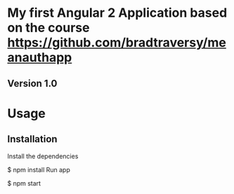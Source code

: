 My first Angular 2 Application based on the course https://github.com/bradtraversy/meanauthapp
==============
Version 1.0
--------------
Usage
==============
Installation
--------------
Install the dependencies

$ npm install
Run app

$ npm start